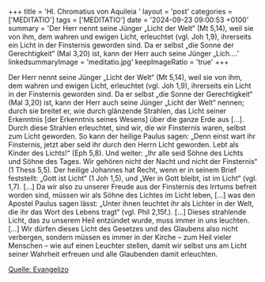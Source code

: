 +++
title = 'Hl. Chromatius von Aquileia  '
layout = 'post'
categories = ['MEDITATIO']
tags = ['MEDITATIO']
date = '2024-09-23 09:00:53 +0100'
summary = 'Der Herr nennt seine Jünger „Licht der Welt“ (Mt 5,14), weil sie von ihm, dem wahren und ewigen Licht, erleuchtet (vgl. Joh 1,9), ihrerseits ein Licht in der Finsternis geworden sind. Da er selbst „die Sonne der Gerechtigkeit“ (Mal 3,20) ist, kann der Herr auch seine Jünger „Lich....'
linkedsummaryImage = 'meditatio.jpg'
keepImageRatio = 'true'
+++
 
Der Herr nennt seine Jünger „Licht der Welt“ (Mt 5,14), weil sie von ihm, dem wahren und ewigen Licht, erleuchtet (vgl. Joh 1,9), ihrerseits ein Licht in der Finsternis geworden sind. Da er selbst „die Sonne der Gerechtigkeit“ (Mal 3,20) ist, kann der Herr auch seine Jünger „Licht der Welt“ nennen; durch sie breitet er, wie durch glänzende Strahlen, das Licht seiner Erkenntnis [der Erkenntnis seines Wesens] über die ganze Erde aus […].<!--more--> Durch diese Strahlen erleuchtet, sind wir, die wir Finsternis waren, selbst zum Licht geworden. So kann der heilige Paulus sagen: „Denn einst wart ihr Finsternis, jetzt aber seid ihr durch den Herrn Licht geworden. Lebt als Kinder des Lichts!“ (Eph 5,8). Und weiter: „Ihr alle seid Söhne des Lichts und Söhne des Tages. Wir gehören nicht der Nacht und nicht der Finsternis“ (1 Thess 5,5). Der heilige Johannes hat Recht, wenn er in seinem Brief feststellt: „Gott ist Licht“ (1 Joh 1,5), und „Wer in Gott bleibt, ist im Licht“ (vgl. 1,7). […] Da wir also zu unserer Freude aus der Finsternis des Irrtums befreit worden sind, müssen wir als Söhne des Lichtes im Licht leben, […] was den Apostel Paulus sagen lässt: „Unter ihnen leuchtet ihr als Lichter in der Welt, die ihr das Wort des Lebens tragt“ (vgl. Phil 2,15f.). […]
Dieses strahlende Licht, das zu unserem Heil entzündet wurde, muss immer in uns leuchten. […] Wir dürfen dieses Licht des Gesetzes und des Glaubens also nicht verbergen, sondern müssen es immer in der Kirche –  zum Heil vieler Menschen – wie auf einen Leuchter stellen, damit wir selbst uns am Licht seiner Wahrheit erfreuen und alle Glaubenden damit erleuchten.




[Quelle: Evangelizo](https://evangeliumtagfuertag.org/DE/gospel)
